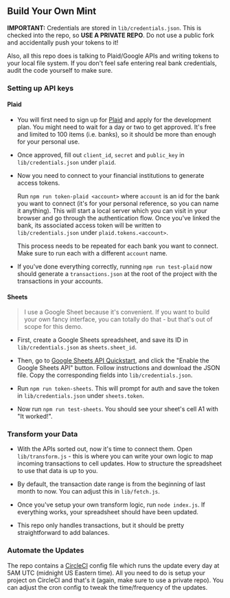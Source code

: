 ## Build Your Own Mint

**IMPORTANT:** Credentials are stored in `lib/credentials.json`. This is checked into the repo, so **USE A PRIVATE REPO**. Do not use a public fork and accidentally push your tokens to it!

Also, all this repo does is talking to Plaid/Google APIs and writing tokens to your local file system. If you don't feel safe entering real bank credentials, audit the code yourself to make sure.

### Setting up API keys

#### Plaid

- You will first need to sign up for [Plaid](https://plaid.com/) and apply for the development plan. You might need to wait for a day or two to get approved. It's free and limited to 100 items (i.e. banks), so it should be more than enough for your personal use.

- Once approved, fill out `client_id`, `secret` and `public_key` in `lib/credentials.json` under `plaid`.

- Now you need to connect to your financial institutions to generate access tokens.

  Run `npm run token-plaid <account>` where `account` is an id for the bank you want to connect (it's for your personal reference, so you can name it anything). This will start a local server which you can visit in your browser and go through the authentication flow. Once you've linked the bank, its associated access token will be written to `lib/credentials.json` under `plaid.tokens.<account>`.

  This process needs to be repeated for each bank you want to connect. Make sure to run each with a different `account` name.

- If you've done everything correctly, running `npm run test-plaid` now should generate a `transactions.json` at the root of the project with the transactions in your accounts.

#### Sheets

> I use a Google Sheet because it's convenient. If you want to build your own fancy interface, you can totally do that - but that's out of scope for this demo.

- First, create a Google Sheets spreadsheet, and save its ID in `lib/credentials.json` as `sheets.sheet_id`.

- Then, go to [Google Sheets API Quickstart](https://developers.google.com/sheets/api/quickstart/nodejs), and click the "Enable the Google Sheets API" button. Follow instructions and download the JSON file. Copy the corresponding fields into `lib/credentials.json`.

- Run `npm run token-sheets`. This will prompt for auth and save the token in `lib/credentials.json` under `sheets.token`.

- Now run `npm run test-sheets`. You should see your sheet's cell A1 with "It worked!".

### Transform your Data

- With the APIs sorted out, now it's time to connect them. Open `lib/transform.js` - this is where you can write your own logic to map incoming transactions to cell updates. How to structure the spreadsheet to use that data is up to you.

- By default, the transaction date range is from the beginning of last month to now. You can adjust this in `lib/fetch.js`.

- Once you've setup your own transform logic, run `node index.js`. If everything works, your spreadsheet should have been updated.

- This repo only handles transactions, but it should be pretty straightforward to add balances.

### Automate the Updates

The repo contains a [CircleCI](https://circleci.com/) config file which runs the update every day at 5AM UTC (midnight US Eastern time). All you need to do is setup your project on CircleCI and that's it (again, make sure to use a private repo). You can adjust the cron config to tweak the time/frequency of the updates.
